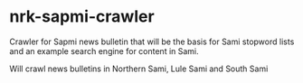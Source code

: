 # nrk-sapmi-crawler
Crawler for Sapmi news bulletin that will be the basis for Sami stopword lists and an example search engine for content in Sami.

Will crawl news bulletins in Northern Sami, Lule Sami and South Sami
